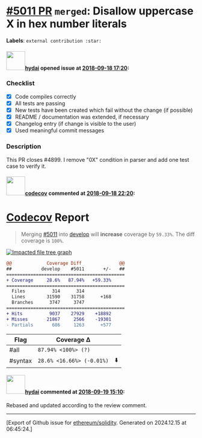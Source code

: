 # [\#5011 PR](https://github.com/ethereum/solidity/pull/5011) `merged`: Disallow uppercase X in hex number literals
**Labels**: `external contribution :star:`


#### <img src="https://avatars.githubusercontent.com/u/2776756?u=59d5d27d2860dd376d7d004e5d6334cdd2b0c327&v=4" width="50">[hydai](https://github.com/hydai) opened issue at [2018-09-18 17:20](https://github.com/ethereum/solidity/pull/5011):

### Checklist
- [x] Code compiles correctly
- [x] All tests are passing
- [x] New tests have been created which fail without the change (if possible)
- [x] README / documentation was extended, if necessary
- [x] Changelog entry (if change is visible to the user)
- [x] Used meaningful commit messages

### Description
This PR closes #4899. I remove "0X" condition in parser and add one test case to verify it.

#### <img src="https://avatars.githubusercontent.com/in/254?v=4" width="50">[codecov](https://github.com/apps/codecov) commented at [2018-09-18 22:20](https://github.com/ethereum/solidity/pull/5011#issuecomment-422577058):

# [Codecov](https://codecov.io/gh/ethereum/solidity/pull/5011?src=pr&el=h1) Report
> Merging [#5011](https://codecov.io/gh/ethereum/solidity/pull/5011?src=pr&el=desc) into [develop](https://codecov.io/gh/ethereum/solidity/commit/5f919d02abc21e17d533a18876eabdf1a91939f7?src=pr&el=desc) will **increase** coverage by `59.33%`.
> The diff coverage is `100%`.

[![Impacted file tree graph](https://codecov.io/gh/ethereum/solidity/pull/5011/graphs/tree.svg?width=650&token=87PGzVEwU0&height=150&src=pr)](https://codecov.io/gh/ethereum/solidity/pull/5011?src=pr&el=tree)

```diff
@@             Coverage Diff              @@
##           develop    #5011       +/-   ##
============================================
+ Coverage     28.6%   87.94%   +59.33%     
============================================
  Files          314      314               
  Lines        31590    31758      +168     
  Branches      3747     3747               
============================================
+ Hits          9037    27929    +18892     
+ Misses       21867     2566    -19301     
- Partials       686     1263      +577
```

| Flag | Coverage Δ | |
|---|---|---|
| #all | `87.94% <100%> (?)` | |
| #syntax | `28.6% <16.66%> (-0.01%)` | :arrow_down: |

#### <img src="https://avatars.githubusercontent.com/u/2776756?u=59d5d27d2860dd376d7d004e5d6334cdd2b0c327&v=4" width="50">[hydai](https://github.com/hydai) commented at [2018-09-19 15:10](https://github.com/ethereum/solidity/pull/5011#issuecomment-422840854):

Rebased and updated according to the review comment.


-------------------------------------------------------------------------------



[Export of Github issue for [ethereum/solidity](https://github.com/ethereum/solidity). Generated on 2024.12.15 at 06:45:24.]
